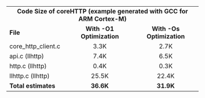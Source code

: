 <table>
    <tr>
        <td colspan="3"><center><b>Code Size of coreHTTP (example generated with GCC for ARM Cortex-M)</b></center></td>
    </tr>
    <tr>
        <td><b>File</b></td>
        <td><b><center>With -O1 Optimization</center></b></td>
        <td><b><center>With -Os Optimization</center></b></td>
    </tr>
    <tr>
        <td>core_http_client.c</td>
        <td><center>3.3K</center></td>
        <td><center>2.7K</center></td>
    </tr>
    <tr>
        <td>api.c (llhttp)</td>
        <td><center>7.4K</center></td>
        <td><center>6.5K</center></td>
    </tr>
    <tr>
        <td>http.c (llhttp)</td>
        <td><center>0.4K</center></td>
        <td><center>0.3K</center></td>
    </tr>
    <tr>
        <td>llhttp.c (llhttp)</td>
        <td><center>25.5K</center></td>
        <td><center>22.4K</center></td>
    </tr>
    <tr>
        <td><b>Total estimates</b></td>
        <td><b><center>36.6K</center></b></td>
        <td><b><center>31.9K</center></b></td>
    </tr>
</table>
